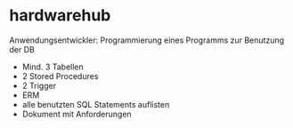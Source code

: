 # hardwarehub

Anwendungsentwickler: Programmierung eines Programms zur Benutzung der DB
- Mind. 3 Tabellen
- 2 Stored Procedures
- 2 Trigger
- ERM
- alle benutzten SQL Statements auflisten
- Dokument mit Anforderungen
